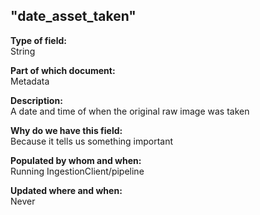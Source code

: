 ## "date_asset_taken"

**Type of field:**  
String  

**Part of which document:**  
Metadata

**Description:**  
A date and time of when the original raw image was taken



**Why do we have this field:**  
Because it tells us something important  

**Populated by whom and when:**  
Running IngestionClient/pipeline

**Updated where and when:**  
Never
